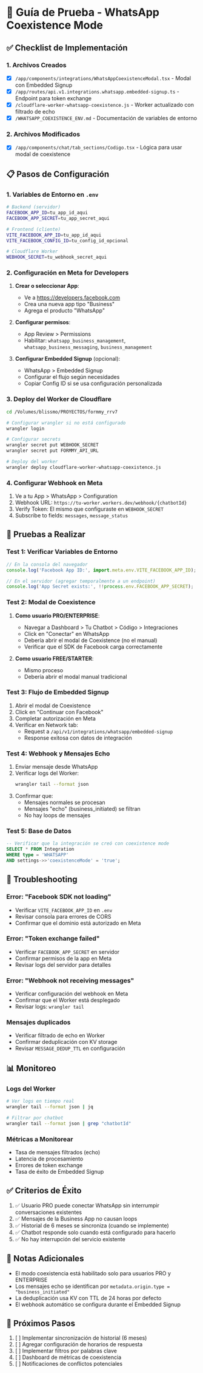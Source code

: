 # 🧪 Guía de Prueba - WhatsApp Coexistence Mode

## ✅ Checklist de Implementación

### 1. Archivos Creados
- [x] `/app/components/integrations/WhatsAppCoexistenceModal.tsx` - Modal con Embedded Signup
- [x] `/app/routes/api.v1.integrations.whatsapp.embedded-signup.ts` - Endpoint para token exchange
- [x] `/cloudflare-worker-whatsapp-coexistence.js` - Worker actualizado con filtrado de echo
- [x] `/WHATSAPP_COEXISTENCE_ENV.md` - Documentación de variables de entorno

### 2. Archivos Modificados
- [x] `/app/components/chat/tab_sections/Codigo.tsx` - Lógica para usar modal de coexistence

## 📋 Pasos de Configuración

### 1. Variables de Entorno en `.env`

```bash
# Backend (servidor)
FACEBOOK_APP_ID=tu_app_id_aqui
FACEBOOK_APP_SECRET=tu_app_secret_aqui

# Frontend (cliente)
VITE_FACEBOOK_APP_ID=tu_app_id_aqui
VITE_FACEBOOK_CONFIG_ID=tu_config_id_opcional

# Cloudflare Worker
WEBHOOK_SECRET=tu_webhook_secret_aqui
```

### 2. Configuración en Meta for Developers

1. **Crear o seleccionar App**:
   - Ve a https://developers.facebook.com
   - Crea una nueva app tipo "Business"
   - Agrega el producto "WhatsApp"

2. **Configurar permisos**:
   - App Review > Permissions
   - Habilitar: `whatsapp_business_management`, `whatsapp_business_messaging`, `business_management`

3. **Configurar Embedded Signup** (opcional):
   - WhatsApp > Embedded Signup
   - Configurar el flujo según necesidades
   - Copiar Config ID si se usa configuración personalizada

### 3. Deploy del Worker de Cloudflare

```bash
cd /Volumes/blissmo/PROYECTOS/formmy_rrv7

# Configurar wrangler si no está configurado
wrangler login

# Configurar secrets
wrangler secret put WEBHOOK_SECRET
wrangler secret put FORMMY_API_URL

# Deploy del worker
wrangler deploy cloudflare-worker-whatsapp-coexistence.js
```

### 4. Configurar Webhook en Meta

1. Ve a tu App > WhatsApp > Configuration
2. Webhook URL: `https://tu-worker.workers.dev/webhook/{chatbotId}`
3. Verify Token: El mismo que configuraste en `WEBHOOK_SECRET`
4. Subscribe to fields: `messages`, `message_status`

## 🧪 Pruebas a Realizar

### Test 1: Verificar Variables de Entorno

```javascript
// En la consola del navegador
console.log('Facebook App ID:', import.meta.env.VITE_FACEBOOK_APP_ID);

// En el servidor (agregar temporalmente a un endpoint)
console.log('App Secret exists:', !!process.env.FACEBOOK_APP_SECRET);
```

### Test 2: Modal de Coexistence

1. **Como usuario PRO/ENTERPRISE**:
   - Navegar a Dashboard > Tu Chatbot > Código > Integraciones
   - Click en "Conectar" en WhatsApp
   - Debería abrir el modal de Coexistence (no el manual)
   - Verificar que el SDK de Facebook carga correctamente

2. **Como usuario FREE/STARTER**:
   - Mismo proceso
   - Debería abrir el modal manual tradicional

### Test 3: Flujo de Embedded Signup

1. Abrir el modal de Coexistence
2. Click en "Continuar con Facebook"
3. Completar autorización en Meta
4. Verificar en Network tab:
   - Request a `/api/v1/integrations/whatsapp/embedded-signup`
   - Response exitosa con datos de integración

### Test 4: Webhook y Mensajes Echo

1. Enviar mensaje desde WhatsApp
2. Verificar logs del Worker:
   ```bash
   wrangler tail --format json
   ```
3. Confirmar que:
   - Mensajes normales se procesan
   - Mensajes "echo" (business_initiated) se filtran
   - No hay loops de mensajes

### Test 5: Base de Datos

```sql
-- Verificar que la integración se creó con coexistence mode
SELECT * FROM Integration
WHERE type = 'WHATSAPP'
AND settings->>'coexistenceMode' = 'true';
```

## 🐛 Troubleshooting

### Error: "Facebook SDK not loading"
- Verificar `VITE_FACEBOOK_APP_ID` en `.env`
- Revisar consola para errores de CORS
- Confirmar que el dominio está autorizado en Meta

### Error: "Token exchange failed"
- Verificar `FACEBOOK_APP_SECRET` en servidor
- Confirmar permisos de la app en Meta
- Revisar logs del servidor para detalles

### Error: "Webhook not receiving messages"
- Verificar configuración del webhook en Meta
- Confirmar que el Worker está desplegado
- Revisar logs: `wrangler tail`

### Mensajes duplicados
- Verificar filtrado de echo en Worker
- Confirmar deduplicación con KV storage
- Revisar `MESSAGE_DEDUP_TTL` en configuración

## 📊 Monitoreo

### Logs del Worker
```bash
# Ver logs en tiempo real
wrangler tail --format json | jq

# Filtrar por chatbot
wrangler tail --format json | grep "chatbotId"
```

### Métricas a Monitorear
- Tasa de mensajes filtrados (echo)
- Latencia de procesamiento
- Errores de token exchange
- Tasa de éxito de Embedded Signup

## ✅ Criterios de Éxito

1. ✅ Usuario PRO puede conectar WhatsApp sin interrumpir conversaciones existentes
2. ✅ Mensajes de la Business App no causan loops
3. ✅ Historial de 6 meses se sincroniza (cuando se implemente)
4. ✅ Chatbot responde solo cuando está configurado para hacerlo
5. ✅ No hay interrupción del servicio existente

## 📝 Notas Adicionales

- El modo coexistencia está habilitado solo para usuarios PRO y ENTERPRISE
- Los mensajes echo se identifican por `metadata.origin.type = "business_initiated"`
- La deduplicación usa KV con TTL de 24 horas por defecto
- El webhook automático se configura durante el Embedded Signup

## 🚀 Próximos Pasos

1. [ ] Implementar sincronización de historial (6 meses)
2. [ ] Agregar configuración de horarios de respuesta
3. [ ] Implementar filtros por palabras clave
4. [ ] Dashboard de métricas de coexistencia
5. [ ] Notificaciones de conflictos potenciales